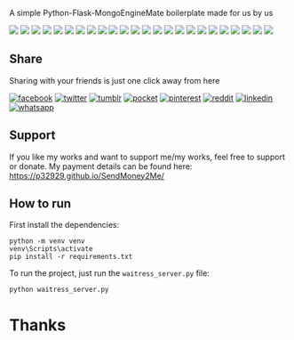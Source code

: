 
A simple Python-Flask-MongoEngineMate boilerplate made for us by us

[![](https://badgen.net/github/release/p32929/python_flask_mongodb_boilerplate)]() [![](https://badgen.net/github/release/p32929/python_flask_mongodb_boilerplate/stable)]() [![](https://badgen.net/github/tag/p32929/python_flask_mongodb_boilerplate)]() [![](https://badgen.net/github/watchers/p32929/python_flask_mongodb_boilerplate)]() [![](https://badgen.net/github/checks/p32929/python_flask_mongodb_boilerplate)]() [![](https://badgen.net/github/status/p32929/python_flask_mongodb_boilerplate)]() [![](https://badgen.net/github/stars/p32929/python_flask_mongodb_boilerplate)]() [![](https://badgen.net/github/forks/p32929/python_flask_mongodb_boilerplate)]() [![](https://badgen.net/github/issues/p32929/python_flask_mongodb_boilerplate)]() [![](https://badgen.net/github/open-issues/p32929/python_flask_mongodb_boilerplate)]() [![](https://badgen.net/github/closed-issues/p32929/python_flask_mongodb_boilerplate)]() [![](https://badgen.net/github/label-issues/p32929/python_flask_mongodb_boilerplate/help-wanted/open)]() [![](https://badgen.net/github/prs/p32929/python_flask_mongodb_boilerplate)]() [![](https://badgen.net/github/open-prs/p32929/python_flask_mongodb_boilerplate)]() [![](https://badgen.net/github/closed-prs/p32929/python_flask_mongodb_boilerplate)]() [![](https://badgen.net/github/merged-prs/p32929/python_flask_mongodb_boilerplate)]() [![](https://badgen.net/github/commits/p32929/python_flask_mongodb_boilerplate)]() [![](https://badgen.net/github/last-commit/p32929/python_flask_mongodb_boilerplate)]() [![](https://badgen.net/github/branches/p32929/python_flask_mongodb_boilerplate)]() [![](https://badgen.net/github/releases/p32929/python_flask_mongodb_boilerplate)]() [![](https://badgen.net/github/tags/p32929/python_flask_mongodb_boilerplate)]() [![](https://badgen.net/github/license/p32929/python_flask_mongodb_boilerplate)]() [![](https://badgen.net/github/contributors/p32929/python_flask_mongodb_boilerplate)]() [![](https://badgen.net/github/dependents-pkg/p32929/python_flask_mongodb_boilerplate)]() 

## Share
Sharing with your friends is just one click away from here

[![facebook](https://image.flaticon.com/icons/png/32/124/124010.png)](https://www.facebook.com/sharer/sharer.php?u=https://github.com/p32929/python_flask_mongodb_boilerplate)
[![twitter](https://image.flaticon.com/icons/png/32/124/124021.png)](https://twitter.com/intent/tweet?source=https://github.com/p32929/python_flask_mongodb_boilerplate)
[![tumblr](https://image.flaticon.com/icons/png/32/124/124012.png)](https://www.tumblr.com/share?v=3&u=https://github.com/p32929/python_flask_mongodb_boilerplate)
[![pocket](https://image.flaticon.com/icons/png/32/732/732238.png)](https://getpocket.com/save?url=https://github.com/p32929/python_flask_mongodb_boilerplate)
[![pinterest](https://image.flaticon.com/icons/png/32/124/124039.png)](https://pinterest.com/pin/create/button/?url=https://github.com/p32929/python_flask_mongodb_boilerplate)
[![reddit](https://image.flaticon.com/icons/png/32/2111/2111589.png)](https://www.reddit.com/submit?url=https://github.com/p32929/python_flask_mongodb_boilerplate)
[![linkedin](https://image.flaticon.com/icons/png/32/1409/1409945.png)](https://www.linkedin.com/shareArticle?mini=true&url=https://github.com/p32929/python_flask_mongodb_boilerplate)
[![whatsapp](https://image.flaticon.com/icons/png/32/733/733585.png)](https://api.whatsapp.com/send?text=https://github.com/p32929/python_flask_mongodb_boilerplate)

## Support
If you like my works and want to support me/my works, feel free to support or donate. My payment details can be found here: https://p32929.github.io/SendMoney2Me/

## How to run
First install the dependencies:
```
python -m venv venv
venv\Scripts\activate
pip install -r requirements.txt
```

To run the project, just run the `waitress_server.py` file:
```
python waitress_server.py
```

# Thanks
